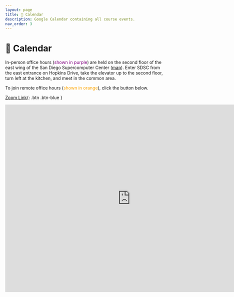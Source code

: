 ```yaml
---
layout: page
title: 📆 Calendar
description: Google Calendar containing all course events.
nav_order: 3
---
```


# 📆 Calendar 

In-person office hours (<span style="color:purple">shown in purple</span>) are
held on the second floor of the east wing of the San Diego Supercomputer Center
([map](https://g.page/SDSC_UCSanDiego?share)). Enter SDSC from the east
entrance on Hopkins Drive, take the elevator up to the second floor, turn left
at the kitchen, and meet in the common area. 

To join remote office hours (<span style="color:orange">shown in
orange</span>), click the button below.

[Zoom Link](https://ucsd.zoom.us/j/97638934844){: .btn .btn-blue }

<iframe src="https://calendar.google.com/calendar/embed?height=600&wkst=1&bgcolor=%23ffffff&ctz=America%2FLos_Angeles&mode=WEEK&src=N2I0MzMxZDVjY2E5OGZmNTZmMWU5ODZiNjRmY2MyZDY5YzEwZTliMzEzYTk3MWY2NTVjM2Q0Zjg1NGM2YWMxZEBncm91cC5jYWxlbmRhci5nb29nbGUuY29t&src=YjAxNWFmN2UxYjM4MGRlMWVkYzFkOTI5NDhjZTIxMDkxZGE3ZWJmYmI4NTU3ODZkMmRiZTY2Yjk4MDFkZGUzOUBncm91cC5jYWxlbmRhci5nb29nbGUuY29t&src=MTIyOTNmNDRjYjU1ODQ5YTNjMDE0OTgwYjJhNjBhZWU2NTVmNmYxNjE1NzdmNWQwZmRhM2NiODVjN2I0NDU4MUBncm91cC5jYWxlbmRhci5nb29nbGUuY29t&color=%234285F4&color=%238E24AA&color=%23F09300" style="border-width:0" width="800" height="600" frameborder="0" scrolling="no"></iframe>

